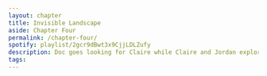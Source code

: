 ```yaml
---
layout: chapter
title: Invisible Landscape
aside: Chapter Four
permalink: /chapter-four/
spotify: playlist/2gcr9dBwt3x9CjjLDLZufy
description: Doc goes looking for Claire while Claire and Jordan explore The Bend.
tags: 
---
```


<img data-src="{{site.baseurl}}/assets/chapter-four/p1.jpg" class="lazyload" />
<img data-src="{{site.baseurl}}/assets/chapter-four/p2.jpg" class="lazyload" />
<img data-src="{{site.baseurl}}/assets/chapter-four/p3.jpg" class="lazyload" />
<img data-src="{{site.baseurl}}/assets/chapter-four/p4.jpg" class="lazyload" />
<img data-src="{{site.baseurl}}/assets/chapter-four/p5.jpg" class="lazyload" />
<img data-src="{{site.baseurl}}/assets/chapter-four/p6.jpg" class="lazyload" />
<img data-src="{{site.baseurl}}/assets/chapter-four/p7.jpg" class="lazyload" />
<img data-src="{{site.baseurl}}/assets/chapter-four/p8.jpg" class="lazyload" />
<img data-src="{{site.baseurl}}/assets/chapter-four/p9.jpg" class="lazyload" />
<img data-src="{{site.baseurl}}/assets/chapter-four/p10.jpg" class="lazyload" />
<img data-src="{{site.baseurl}}/assets/chapter-four/p11.jpg" class="lazyload" />
<img data-src="{{site.baseurl}}/assets/chapter-four/p12.jpg" class="lazyload" />
<img data-src="{{site.baseurl}}/assets/chapter-four/p13.jpg" class="lazyload" />
<img data-src="{{site.baseurl}}/assets/chapter-four/p14.jpg" class="lazyload" />
<img data-src="{{site.baseurl}}/assets/chapter-four/p15.jpg" class="lazyload" />
<img data-src="{{site.baseurl}}/assets/chapter-four/p16.jpg" class="lazyload" />
